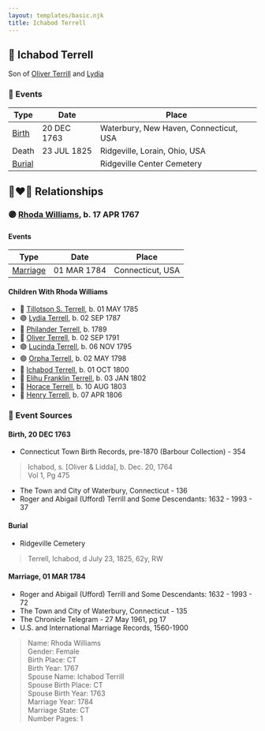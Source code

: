```yaml
---
layout: templates/basic.njk
title: Ichabod Terrell
---
```

## 🔵 Ichabod Terrell

Son of [Oliver Terrill](/people/9/94505283) and [Lydia ](/people/1/18213296)

### 📆 Events

Type | Date | Place
------ | ------ | ------
[Birth](#event-f8bccfce-0f34-4d35-9da7-d625d69a9a02) | 20 DEC 1763 | Waterbury, New Haven, Connecticut, USA
Death | 23 JUL 1825 | Ridgeville, Lorain, Ohio, USA
[Burial](#event-f3a0e5dc-23a0-4955-bd31-012d41e88c5e) |  | Ridgeville Center Cemetery

## 👩‍❤️‍👨 Relationships

### 🟣 [Rhoda Williams](/people/2/220352), b. 17 APR 1767

#### Events

Type | Date | Place
------ | ------ | ------
[Marriage](#event-98cf1a07-1d52-4b02-b5fe-03342172c343) | 01 MAR 1784 | Connecticut, USA
#### Children With Rhoda Williams
* 🔵 [Tillotson S. Terrell](/people/2/25548435), b. 01 MAY 1785
* 🟣 [Lydia Terrell](/people/8/84586144), b. 02 SEP 1787
* 🔵 [Philander Terrell](/people/2/24198270), b. 1789
* 🔵 [Oliver Terrell](/people/6/67228756), b. 02 SEP 1791
* 🟣 [Lucinda Terrell](/people/4/4141148), b. 06 NOV 1795
* 🟣 [Orpha Terrell](/people/6/62971808), b. 02 MAY 1798
* 🔵 [Ichabod Terrell](/people/8/85336048), b. 01 OCT 1800
* 🔵 [Elihu Franklin Terrell](/people/8/86596293), b. 03 JAN 1802
* 🔵 [Horace Terrell](/people/4/43136442), b. 10 AUG 1803
* 🔵 [Henry Terrell](/people/6/6534130), b. 07 APR 1806
### 📰 Event Sources

#### <a id="event-f8bccfce-0f34-4d35-9da7-d625d69a9a02"></a> Birth, 20 DEC 1763
* Connecticut Town Birth Records, pre-1870 (Barbour Collection)  - 354
>   
  > Ichabod, s. [Oliver & Lidda], b. Dec. 20, 1764  
  > Vol 1, Pg 475
* The Town and City of Waterbury, Connecticut  - 136
* Roger and Abigail (Ufford) Terrill and Some Descendants: 1632 - 1993  - 37

#### <a id="event-f3a0e5dc-23a0-4955-bd31-012d41e88c5e"></a> Burial
* Ridgeville Cemetery
>   
  > Terrell, Ichabod, d July 23, 1825, 62y, RW

#### <a id="event-98cf1a07-1d52-4b02-b5fe-03342172c343"></a> Marriage, 01 MAR 1784
* Roger and Abigail (Ufford) Terrill and Some Descendants: 1632 - 1993  - 72
* The Town and City of Waterbury, Connecticut  - 135
* The Chronicle Telegram  - 27 May 1961, pg 17
* U.S. and International Marriage Records, 1560-1900
>   
  > Name: Rhoda Williams  
  > Gender: Female  
  > Birth Place: CT  
  > Birth Year: 1767  
  > Spouse Name: Ichabod Terrill  
  > Spouse Birth Place: CT  
  > Spouse Birth Year: 1763  
  > Marriage Year: 1784  
  > Marriage State: CT  
  > Number Pages: 1